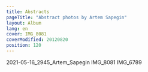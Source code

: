 ```yaml
---
title: Abstracts
pageTitle: "Abstract photos by Artem Sapegin"
layout: Album
lang: en
cover: IMG_8081
coverModified: 20120820
position: 120
---
```


2021-05-16_2945_Artem_Sapegin
IMG_8081
IMG_6789
